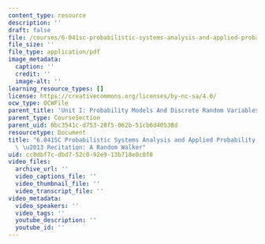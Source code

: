 ```yaml
---
content_type: resource
description: ''
draft: false
file: /courses/6-041sc-probabilistic-systems-analysis-and-applied-probability-fall-2013/cc0dbf7cdbd752c092e913b718e0c0f8_MIT6_041SCF13_Ch1_Random_Walker_300k.pdf
file_size: ''
file_type: application/pdf
image_metadata:
  caption: ''
  credit: ''
  image-alt: ''
learning_resource_types: []
license: https://creativecommons.org/licenses/by-nc-sa/4.0/
ocw_type: OCWFile
parent_title: 'Unit I: Probability Models And Discrete Random Variables '
parent_type: CourseSection
parent_uid: 0bc3541c-d753-28f5-062b-51cb6d40538d
resourcetype: Document
title: "6.041SC Probabilistic Systems Analysis and Applied Probability, Fall 2013Transcript\
  \ \u2013 Recitation: A Random Walker"
uid: cc0dbf7c-dbd7-52c0-92e9-13b718e0c0f8
video_files:
  archive_url: ''
  video_captions_file: ''
  video_thumbnail_file: ''
  video_transcript_file: ''
video_metadata:
  video_speakers: ''
  video_tags: ''
  youtube_description: ''
  youtube_id: ''
---
```

